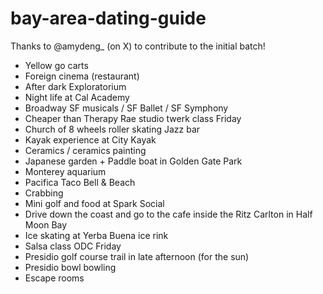 # bay-area-dating-guide
Thanks to @amydeng_ (on X) to contribute to the initial batch!


- Yellow go carts
- Foreign cinema (restaurant)
- After dark Exploratorium
- Night life at Cal Academy
- Broadway SF musicals / SF Ballet / SF Symphony
- Cheaper than Therapy Rae studio twerk class Friday
- Church of 8 wheels roller skating Jazz bar
- Kayak experience at City Kayak
- Ceramics / ceramics painting
- Japanese garden + Paddle boat in Golden Gate Park
- Monterey aquarium
- Pacifica Taco Bell & Beach
- Crabbing
- Mini golf and food at Spark Social
- Drive down the coast and go to the cafe inside the Ritz Carlton in Half Moon Bay
- Ice skating at Yerba Buena ice rink
- Salsa class ODC Friday
- Presidio golf course trail in late afternoon (for the sun)
- Presidio bowl bowling
- Escape rooms
